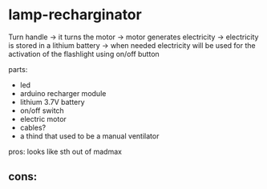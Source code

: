 # lamp-recharginator
Turn handle -> it turns the motor -> motor generates electricity -> electricity is stored in a lithium battery -> when needed electricity will be used for the activation of the flashlight using on/off button

parts:
- led
- arduino recharger module
- lithium 3.7V battery
- on/off switch
- electric motor
- cables?
- a thind that used to be a manual ventilator

  
pros:
looks like sth out of madmax

cons:
---
